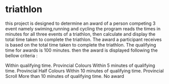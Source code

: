 # triathlon
this project is designed to determine an award of a person competing 3 event namely swiming,running and cycling
the program reads the times in minutes for all three events of a
triathlon, then calculate and
display the total time taken to complete the triathlon.
The award a participant receives is based on the total time taken to
complete the triathlon. The qualifying time for awards is 100 minutes.
then the award is displayed following the bellow criteria :

Within qualifying time. Provincial Colours
Within 5 minutes of qualifying time. Provincial Half Colours
Within 10 minutes of qualifying time. Provincial Scroll
More than 10 minutes of qualifying time. No award

